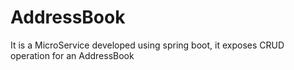 # AddressBook
It is a MicroService developed using spring boot, it exposes CRUD operation for an AddressBook
